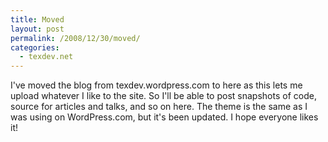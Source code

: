 ```yaml
---
title: Moved
layout: post
permalink: /2008/12/30/moved/
categories:
  - texdev.net
---
```

I've moved the blog from texdev.wordpress.com to here as this lets me upload whatever I like to the site. So I'll be able to post snapshots of code, source for articles and talks, and so on here.  The theme is the same as I was using on WordPress.com, but it's been updated.  I hope everyone likes it!
